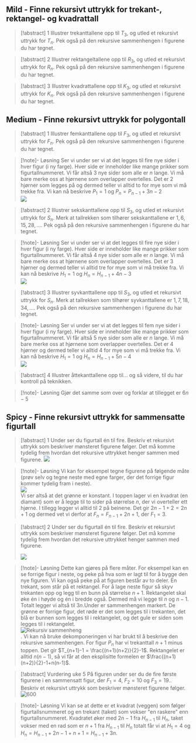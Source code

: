 ## Mild - Finne rekursivt uttrykk for trekant-, rektangel- og kvadrattall

> [!abstract] 1 
> Illustrer trekanttallene opp til $T_3$, og utled et rekursivt uttrykk for $T_n$. Pek også på den rekursive sammenhengen i figurene du har tegnet.


> [!abstract] 2
>  Illustrer rektangeltallene opp til $R_3$, og utled et rekursivt uttrykk for $R_n$. Pek også på den rekursive sammenhengen i figurene du har tegnet.

> [!abstract] 3
>  Illustrer kvadrattallene opp til $K_3$, og utled et rekursivt uttrykk for $K_n$. Pek også på den rekursive sammenhengen i figurene du har tegnet.


## Medium - Finne rekursivt uttrykk for polygontall

> [!abstract] 1 
> Illustrer femkanttallene opp til $F_3$, og utled et rekursivt uttrykk for $F_n$. Pek også på den rekursive sammenhengen i figurene du har tegnet.

> [!note]- Løsning 
> Ser vi under ser vi at det legges til fire nye sider i hver figur (i ny farge). Hver side er inneholder like mange prikker som figurtallnummeret. Vi får altså $3$ nye sider som alle er $n$ lange. Vi må bare merke oss at hjørnene som overlapper overtelles. Det er 2 hjørner som legges på og dermed teller vi alltid to for mye som vi må trekke fra. Vi kan nå beskrive $P_1 = 1$ og $P_n = P_{n-1} + 3n-2$<br> ![](https://raw.githubusercontent.com/Andremartiny/MA-173/984ee4e54153cd2cde992151172e269edd10f177/img/tallteo/pentrekurs.drawio.svg)



> [!abstract] 2
> Illustrer sekskanttallene opp til $S_3$, og utled et rekursivt uttrykk for $S_n$. Merk at tallrekken som tilhører sekskanttallene er $1, 6, 15, 28,  \ldots$. Pek også på den rekursive sammenhengen i figurene du har tegnet.

> [!note]- Løsning 
> Ser vi under ser vi at det legges til fire nye sider i hver figur (i ny farge). Hver side er inneholder like mange prikker som figurtallnummeret. Vi får altså $4$ nye sider som alle er $n$ lange. Vi må bare merke oss at hjørnene som overlapper overtelles. Det er 3 hjørner og dermed teller vi alltid tre for mye som vi må trekke fra. Vi kan nå beskrive $H_1 = 1$ og $H_n = H_{n-1} + 4n-3$<br> ![](https://raw.githubusercontent.com/Andremartiny/MA-173/8cfde5f7378ab3f73da244fed48e3f823311760d/img/tallteo/heksrekursiv.drawio.svg)

> [!abstract] 3
> Illustrer syvkanttallene opp til $S_3$, og utled et rekursivt uttrykk for $S_n$. Merk at tallrekken som tilhører syvkanttallene er $1, 7, 18, 34, \ldots$. Pek også på den rekursive sammenhengen i figurene du har tegnet.

> [!note]- Løsning 
> Ser vi under ser vi at det legges til fem nye sider i hver figur (i ny farge). Hver side er inneholder like mange prikker som figurtallnummeret. Vi får altså $5$ nye sider som alle er $n$ lange. Vi må bare merke oss at hjørnene som overlapper overtelles. Det er 4 hjørner og dermed teller vi alltid 4 for mye som vi må trekke fra. Vi kan nå beskrive $H_1 = 1$ og $H_n = H_{n-1} + 5n-4$ <br> ![](https://raw.githubusercontent.com/Andremartiny/MA-173/846642a38123b19308f2947f0cdff92020cd9ef2/img/tallteo/rekurssyv.drawio.svg)



> [!abstract] 4
> Illustrer åttekanttallene opp til... og så videre, til du har kontroll på teknikken.

> [!note]- Løsning 
> Gjør det samme som over og forklar at tillegget er $6n-5$


## Spicy - Finne rekursivt uttrykk for sammensatte figurtall

> [!abstract] 1
> Under ser du figurtall én til fire. Beskriv et rekursivt uttrykk som beskriver mønsteret figurene følger. Det må komme tydelig frem hvordan det rekursive uttrykket henger sammen med figurene.
> ![](https://raw.githubusercontent.com/Andremartiny/MA-173/main/img/tallteo/image1.png)

> [!note]- Løsning 
> Vi kan for eksempel tegne figurene på følgende måte (prøv selv og tegne neste med egne farger, der det forrige figur kommer tydelig fram i neste). <br> ![](https://raw.githubusercontent.com/Andremartiny/MA-173/main/img/tallteo/rekursivtall.svg) <br> Vi ser altså at det grønne er konstant. I toppen lager vi en kvadrat (en diamant) som er å legge til to sider på størrelse $n$, der vi overteller ett hjørne. I tillegg legger vi alltid til 2 på beinene. Det gir $2n-1 + 2 = 2n+1$ og dermed vet vi derfor at $F_n = F_{n-1} + 2n+1$, der $F_1 = 3$.

> [!abstract] 2
> Under ser du figurtall én til fire. Beskriv et rekursivt uttrykk som beskriver mønsteret figurene følger. Det må komme tydelig frem hvordan det rekursive uttrykket henger sammen med figurene.
> 
> ![](https://raw.githubusercontent.com/Andremartiny/MA-173/main/img/tallteo/image2.png)

> [!note]- Løsning 
> Dette kan gjøres på flere måter. For eksempel kan en se forrige figur i neste, og peke på hva som er lagt til for å bygge den nye figuren. Vi kan også peke på at figuren består av to deler. En trekant, som står på et rektangel. For å lage neste figur så skyv trekanten opp og legg til en bunn på størrelse $n+1$. Rektangelet skal øke én i høyde og én i bredde også. Dermed må vi legge til $n$ og $n-1$. Totalt legger vi altså til $3n$.Under er sammenhengen markert. De grønne er forrige figur, det røde er det som legges til i trekanten, det blå er bunnen som legges til i rektangelet, og det gule er siden som legges til i rektangelet. <br> ![Rekursiv sammenheng](https://raw.githubusercontent.com/Andremartiny/MA-173/main/img/tallteo/rekursiv.svg) <br> . Vi kan nå bruke dekomponeringen vi har brukt til å beskrive den rekursive sammenhengen. For figur $P_n$ har vi trekanttall $n+1$ minus toppen. Det gir $T_{n+1}-1 = \frac{(n+1)(n+2)}{2}-1$. Rektangelet er alltid $n(n-1)$, så vi får at den eksplisitte formelen er $\frac{(n+1)(n+2)}{2}-1+n(n-1)$.


> [!abstract] Vurdering uke 5
> På figuren under ser du de fire første figurene i en sammensatt figur, der $F_1 = 4$, $F_2 = 10$ og $F_3 = 19$.. Beskriv et rekursivt uttrykk som beskriver mønsteret figurene følger. 
> ![600](https://raw.githubusercontent.com/Andremartiny/MA-173/main/img/2023-03-24-14-31-42.png)

> [!note]- Løsning 
> Vi kan se at dette er et kvadrat (veggen) som følger figurtallsnummeret og en trekant (taket) som vokser "en raskere" enn figurtallsnummeret. Kvadratet øker med $2n-1$ fra $H_{n-1}$ til $H_n$, taket vokser med en rad som er $n+1$ fra $H_{n-1}$ til $H_n$ totalt får vi at $H_1=4$ og $H_n = H_{n-1}+2n-1+n+1= H_{n-1}+3n$. 

